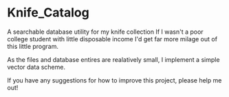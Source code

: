# Knife_Catalog
A searchable database utility for my knife collection
If I wasn't a poor college student with little disposable income 
I'd get far more milage out of this little program. 

As the files and database entires are realatively small, I implement a simple vector
data scheme. 


If you have any suggestions for how to improve this project, please help me out!
